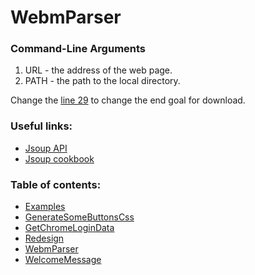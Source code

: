 # WebmParser

### Command-Line Arguments

1. URL - the address of the web page.
2. PATH - the path to the local directory.

Change the [line 29](https://github.com/Skevary/SomeScriptsEtc/blob/master/WebmParser/src/main/java/Main.java#L29) to change the end goal for download.

### Useful links:

- [Jsoup API](https://jsoup.org/apidocs/)
- [Jsoup cookbook](https://jsoup.org/cookbook/)

### Table of contents:
- [Examples](https://github.com/Skevary/SomeScriptsEtc/tree/master/Examples/src)
- [GenerateSomeButtonsCss](https://github.com/Skevary/SomeScriptsEtc/tree/master/GenerateSomeButtonsCss)
- [GetChromeLoginData](https://github.com/Skevary/SomeScriptsEtc/tree/master/GetChromeLoginData)
- [Redesign](https://github.com/Skevary/SomeScriptsEtc/tree/master/Redesign)
- [WebmParser](https://github.com/Skevary/SomeScriptsEtc/tree/master/WebmParser)
- [WelcomeMessage](https://github.com/Skevary/SomeScriptsEtc/tree/master/WelcomeMessage)
